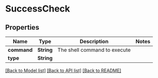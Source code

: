# SuccessCheck

## Properties
Name | Type | Description | Notes
------------ | ------------- | ------------- | -------------
**command** | **String** | The shell command to execute | 
**type** | **String** |  | 

[[Back to Model list]](../README.md#documentation-for-models) [[Back to API list]](../README.md#documentation-for-api-endpoints) [[Back to README]](../README.md)


